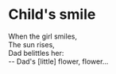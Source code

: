 # Child's smile

When the girl smiles,\
The sun rises,\
Dad belittles her:\
-- Dad's [little] flower, flower...
